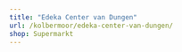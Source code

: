 ```yaml
---
title: "Edeka Center van Dungen"
url: /kolbermoor/edeka-center-van-dungen/
shop: Supermarkt
---
```

